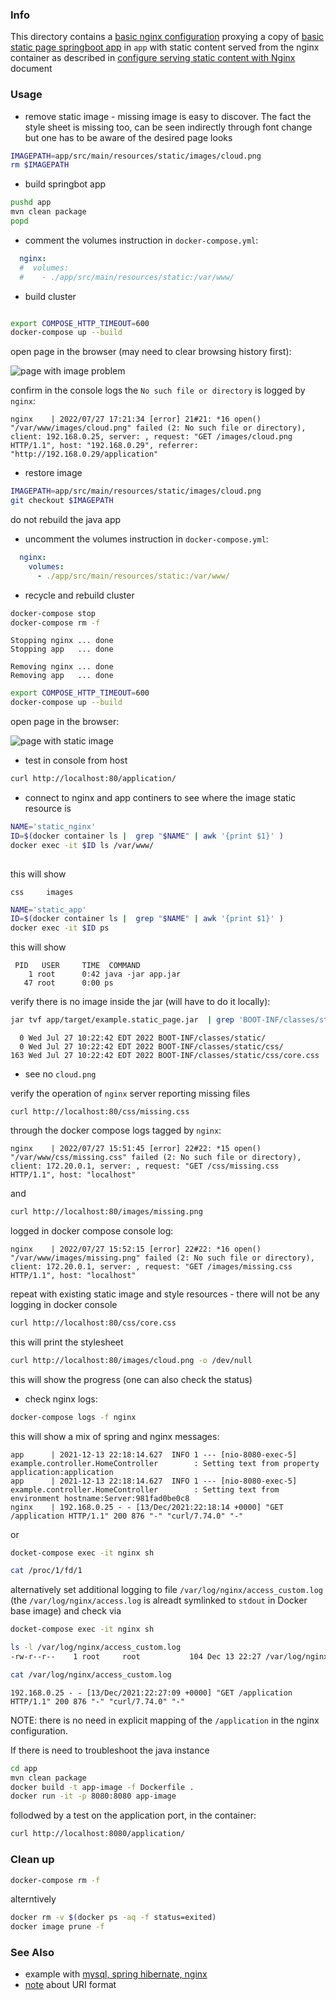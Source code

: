 ### Info

This directory contains a [basic nginx configuration](https://hellokoding.com/spring-boot/docker/) proxying a 
 copy of [basic static page springboot app](https://github.com/sergueik/springboot_study/tree/master/basic-static) in `app` with static content served from the nginx container as described in [configure serving static content with Nginx
](http://www.java2novice.com/nginx/configure-static-content/) document

### Usage

* remove static image - missing image is easy to discover. The fact the style sheet is missing too, can be seen indirectly through font change but one has to be aware of the desired page looks

```sh
IMAGEPATH=app/src/main/resources/static/images/cloud.png
rm $IMAGEPATH
```

* build springbot app
```sh
pushd app
mvn clean package
popd
```
* comment the volumes instruction in `docker-compose.yml`:

```YAML
  nginx:
  #  volumes:
  #    - ./app/src/main/resources/static:/var/www/

```
* build cluster

```sh

export COMPOSE_HTTP_TIMEOUT=600
docker-compose up --build
```

open page in the browser (may need to clear browsing history first):

![page with image problem](https://github.com/sergueik/springboot_study/blob/master/basic-nginx-static/screenshots/capture_broken_image_page.png)

confirm in the console logs the `No such file or directory` is logged by `nginx`:
```text
nginx    | 2022/07/27 17:21:34 [error] 21#21: *16 open() "/var/www/images/cloud.png" failed (2: No such file or directory), client: 192.168.0.25, server: , request: "GET /images/cloud.png HTTP/1.1", host: "192.168.0.29", referrer: "http://192.168.0.29/application"

```

* restore image
```sh
IMAGEPATH=app/src/main/resources/static/images/cloud.png
git checkout $IMAGEPATH
```

do not rebuild the java app

* uncomment the volumes instruction in `docker-compose.yml`:
```YAML
  nginx:
    volumes:
      - ./app/src/main/resources/static:/var/www/

```
* recycle and rebuild cluster
```sh
docker-compose stop
docker-compose rm -f
```

```text
Stopping nginx ... done
Stopping app   ... done
```
```text
Removing nginx ... done
Removing app   ... done

```
```sh
export COMPOSE_HTTP_TIMEOUT=600
docker-compose up --build
```
open page in the browser:

![page with static image](https://github.com/sergueik/springboot_study/blob/master/basic-nginx-static/screenshots/capture_page_with_image.png)

* test in console from host
```sh
curl http://localhost:80/application/
```
* connect to nginx and app continers to see where the image static resource is
```sh
NAME='static_nginx'
ID=$(docker container ls |  grep "$NAME" | awk '{print $1}' )
docker exec -it $ID ls /var/www/
 
```
this will show 
```text
css     images
```
 
```sh
NAME='static_app'
ID=$(docker container ls |  grep "$NAME" | awk '{print $1}' )
docker exec -it $ID ps
 ```
 
 this will show
 
```text
 PID   USER     TIME  COMMAND
    1 root      0:42 java -jar app.jar
   47 root      0:00 ps

```
 
verify there is no image inside the jar (will have to do it locally):
 
```sh
jar tvf app/target/example.static_page.jar  | grep 'BOOT-INF/classes/static'
```

```text
  0 Wed Jul 27 10:22:42 EDT 2022 BOOT-INF/classes/static/
  0 Wed Jul 27 10:22:42 EDT 2022 BOOT-INF/classes/static/css/
163 Wed Jul 27 10:22:42 EDT 2022 BOOT-INF/classes/static/css/core.css
```

- see no `cloud.png`
 
verify the operation of `nginx` server reporting missing files
```
curl http://localhost:80/css/missing.css
```
through the docker compose logs tagged by `nginx`:
```  
nginx    | 2022/07/27 15:51:45 [error] 22#22: *15 open() "/var/www/css/missing.css" failed (2: No such file or directory), client: 172.20.0.1, server: , request: "GET /css/missing.css HTTP/1.1", host: "localhost"
```
and

```sh
curl http://localhost:80/images/missing.png
```
logged in docker compose console log:
```
nginx    | 2022/07/27 15:52:15 [error] 22#22: *16 open() "/var/www/images/missing.png" failed (2: No such file or directory), client: 172.20.0.1, server: , request: "GET /images/missing.css HTTP/1.1", host: "localhost" 
```
 
repeat with existing static image and style resources - there will not be any logging in docker console
 
```sh
curl http://localhost:80/css/core.css
```
this will print the stylesheet

```sh
curl http://localhost:80/images/cloud.png -o /dev/null
```
this will show the progress (one can also check the status) 
 
* check nginx logs:
```sh
docker-compose logs -f nginx
```
this will show a mix of spring and nginx messages:
```text
app      | 2021-12-13 22:18:14.627  INFO 1 --- [nio-8080-exec-5] example.controller.HomeController        : Setting text from property application:application
app      | 2021-12-13 22:18:14.627  INFO 1 --- [nio-8080-exec-5] example.controller.HomeController        : Setting text from environment hostname:Server:981fad0be0c8
nginx    | 192.168.0.25 - - [13/Dec/2021:22:18:14 +0000] "GET /application HTTP/1.1" 200 876 "-" "curl/7.74.0" "-"
```

or
```sh
docket-compose exec -it nginx sh
```
```sh
cat /proc/1/fd/1
```
alternatively set additional logging to file `/var/log/nginx/access_custom.log` (the `/var/log/nginx/access.log` is alreadt symlinked to `stdout` in Docker base image)
and check via
```sh
docket-compose exec -it nginx sh
```

```sh
ls -l /var/log/nginx/access_custom.log
-rw-r--r--    1 root     root           104 Dec 13 22:27 /var/log/nginx/access_custom.log
```

```sh 
cat /var/log/nginx/access_custom.log

```
```text
192.168.0.25 - - [13/Dec/2021:22:27:09 +0000] "GET /application HTTP/1.1" 200 876 "-" "curl/7.74.0" "-"
```
NOTE: there is no need in explicit mapping of the `/application` in the nginx configuration. 

If there is need to troubleshoot the java instance
```sh
cd app
mvn clean package
docker build -t app-image -f Dockerfile .
docker run -it -p 8080:8080 app-image
```
follodwed by a test on the application port, in the container:
```sh
curl http://localhost:8080/application/
```
### Clean up
```sh
docker-compose rm -f
```
alterntively
```sh
docker rm -v $(docker ps -aq -f status=exited)
docker image prune -f
```
### See Also
  * example with [mysql, spring hibernate, nginx](https://github.com/opstree/spring3hibernate)
  * [note](https://nginx.org/ru/docs/http/ngx_http_proxy_module.html#proxy_pass)  about URI format

